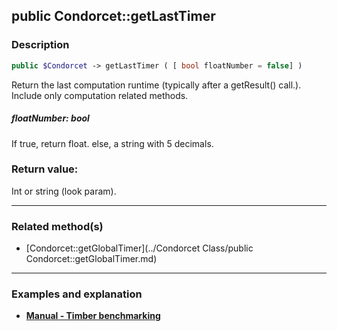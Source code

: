 ## public Condorcet::getLastTimer

### Description    

```php
public $Condorcet -> getLastTimer ( [ bool floatNumber = false] )
```

Return the last computation runtime (typically after a getResult() call.). Include only computation related methods.    


##### **floatNumber:** *bool*   
If true, return float. else, a string with 5 decimals.    



### Return value:   

Int or string (look param).


---------------------------------------

### Related method(s)      

* [Condorcet::getGlobalTimer](../Condorcet Class/public Condorcet::getGlobalTimer.md)    

---------------------------------------

### Examples and explanation

* **[Manual - Timber benchmarking](https://github.com/julien-boudry/Condorcet/wiki/III-%23-A.-Avanced-features-%26-Configuration-%23-1.-Timer-Benchmarking)**    
